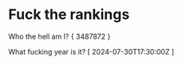 # Fuck the rankings

Who the hell am I?
{ 3487872 }

What fucking year is it?
[ 2024-07-30T17:30:00Z ]
